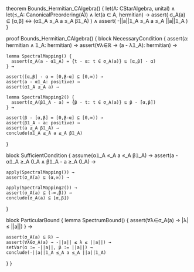 theorem Bounds_Hermitian_CAlgebra() {
  let(A: CStarAlgebra, unital) ∧
  let(≤_A: CanonicalPreordering(A)) ∧
  let(a ∈ A, hermitian) →
  assert(
    σ_A(a) ⊆ [α,β] ↔ (α𝟙_A ≤_A a ≤_A β𝟙_A)
  ) ∧
  assert(
    -||a||𝟙_A ≤_A a ≤_A ||a||𝟙_A
  )
}

proof Bounds_Hermitian_CAlgebra() {
  block NecessaryCondition {
    assert(a: hermitian ∧ 𝟙_A: hermitian) →
    assert(∀λ∈ℝ → (a - λ𝟙_A): hermitian) →
    
    lemma SpectralMapping() {
      assert(σ_A(a - α𝟙_A) = {t - α: t ∈ σ_A(a)} ⊆ [α,β] - α)
    } →
    
    assert([α,β] - α = [0,β-α] ⊆ [0,∞)) →
    assert(a - α𝟙_A: positive) →
    assert(α𝟙_A ≤_A a) →
    
    lemma SpectralMapping2() {
      assert(σ_A(β𝟙_A - a) = {β - t: t ∈ σ_A(a)} ⊆ β - [α,β])
    } →
    
    assert(β - [α,β] = [0,β-α] ⊆ [0,∞)) →
    assert(β𝟙_A - a: positive) →
    assert(a ≤_A β𝟙_A) →
    conclude(α𝟙_A ≤_A a ≤_A β𝟙_A)
  }

  block SufficientCondition {
    assume(α𝟙_A ≤_A a ≤_A β𝟙_A) →
    assert(a - α𝟙_A ≥_A 0_A ∧ β𝟙_A - a ≥_A 0_A) →
    
    apply(SpectralMapping()) →
    assert(σ_A(a) ⊆ (α,∞)) →
    
    apply(SpectralMapping2()) →
    assert(σ_A(a) ⊆ (-∞,β)) →
    conclude(σ_A(a) ⊆ [α,β])
  }

  block ParticularBound {
    lemma SpectrumBound() {
      assert(∀λ∈σ_A(a) → |λ| ≤ ||a||)
    } →
    
    assert(σ_A(a) ⊆ ℝ) →
    assert(∀λ∈σ_A(a) → -||a|| ≤ λ ≤ ||a||) →
    setVar(α := -||a||, β := ||a||) →
    conclude(-||a||𝟙_A ≤_A a ≤_A ||a||𝟙_A)
  }
}